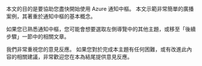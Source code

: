 
本文的目的是要協助您盡快開始使用 Azure 通知中樞。 本文示範非常簡單的廣播案例，其著重於通知中樞的基本概念。

如果您已熟悉通知中樞，您可能會想要選取左側導覽中的其他主題，或移至「後續步驟」一節中的相關文章。

我們非常重視您的意見反應。 如果您對於完成本主題有任何困難，或有改進此內容的相關建議，非常歡迎您在本為結尾提供意見反應。


